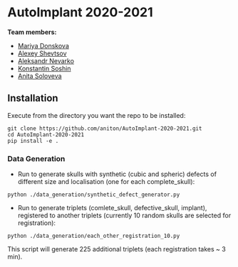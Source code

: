 # AutoImplant 2020-2021


**Team members:**
+ [Mariya Donskova](https://github.com/maridonskova)
+ [Alexey Shevtsov](https://github.com/shevtsovalexey)
+ [Aleksandr Nevarko](https://github.com/AlexanderNevarko)
+ [Konstantin Soshin](https://github.com/SoshinK)
+ [Anita Soloveva](https://github.com/aniton)


## Installation

Execute from the directory you want the repo to be installed:

```
git clone https://github.com/aniton/AutoImplant-2020-2021.git
cd AutoImplant-2020-2021
pip install -e .
```

### Data Generation

+ Run to generate skulls with synthetic (cubic and spheric) defects of different size and localisation (one for each complete_skull):

```
python ./data_generation/synthetic_defect_generator.py
```
+ Run to generate triplets (comlete_skull, defective_skull, implant), registered to another triplets (currently 10 random skulls are selected for registration):

```
python ./data_generation/each_other_registration_10.py
```
This script will generate 225 additional triplets (each registration takes ~ 3 min).
